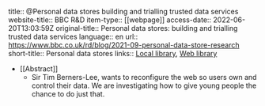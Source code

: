 title:: @Personal data stores building and trialling trusted data services
website-title:: BBC R&D
item-type:: [[webpage]]
access-date:: 2022-06-20T13:03:59Z
original-title:: Personal data stores: building and trialling trusted data services
language:: en
url:: https://www.bbc.co.uk/rd/blog/2021-09-personal-data-store-research
short-title:: Personal data stores
links:: [Local library](zotero://select/library/items/BNLTA9KI), [Web library](https://www.zotero.org/users/6520516/items/BNLTA9KI)

- [[Abstract]]
	- Sir Tim Berners-Lee, wants to reconfigure the web so users own and control their data. We are investigating how to give young people the chance to do just that.